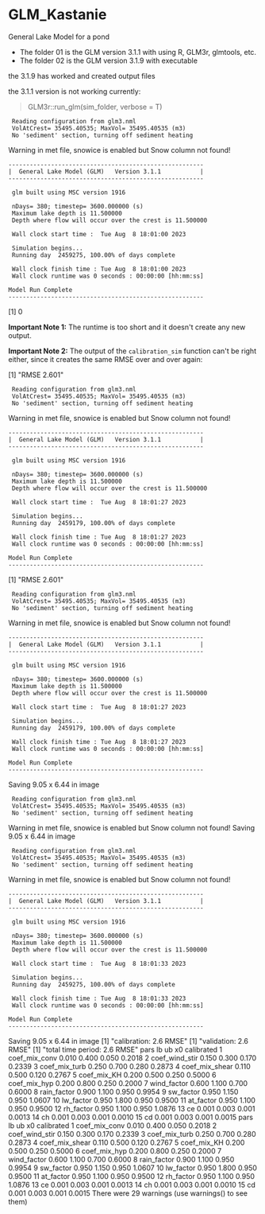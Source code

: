 # GLM_Kastanie
General Lake Model for a pond


- The folder 01 is the GLM version 3.1.1 with using R, GLM3r, glmtools, etc.
- The folder 02 is the GLM version 3.1.9 with executable


the 3.1.9 has worked and created output files

the 3.1.1 version is not working currently: 


> GLM3r::run_glm(sim_folder, verbose = T)

     Reading configuration from glm3.nml
     VolAtCrest= 35495.40535; MaxVol= 35495.40535 (m3)
     No 'sediment' section, turning off sediment heating
Warning in met file, snowice is enabled but Snow column not found!
     
    -------------------------------------------------------
    |  General Lake Model (GLM)   Version 3.1.1           |
    -------------------------------------------------------
     
     glm built using MSC version 1916

     nDays= 380; timestep= 3600.000000 (s)
     Maximum lake depth is 11.500000
     Depth where flow will occur over the crest is 11.500000

     Wall clock start time :  Tue Aug  8 18:01:00 2023

     Simulation begins...
     Running day  2459275, 100.00% of days complete

     Wall clock finish time : Tue Aug  8 18:01:00 2023
     Wall clock runtime was 0 seconds : 00:00:00 [hh:mm:ss]

    Model Run Complete
    -------------------------------------------------------

[1] 0

**Important Note 1:**
The runtime is too short and it doesn't create any new output.

**Important Note 2:**
The output of the `calibration_sim` function can't be right either, since it creates the same RMSE over and over again:


[1] "RMSE 2.601"

     Reading configuration from glm3.nml
     VolAtCrest= 35495.40535; MaxVol= 35495.40535 (m3)
     No 'sediment' section, turning off sediment heating
Warning in met file, snowice is enabled but Snow column not found!
     
    -------------------------------------------------------
    |  General Lake Model (GLM)   Version 3.1.1           |
    -------------------------------------------------------
     
     glm built using MSC version 1916

     nDays= 380; timestep= 3600.000000 (s)
     Maximum lake depth is 11.500000
     Depth where flow will occur over the crest is 11.500000

     Wall clock start time :  Tue Aug  8 18:01:27 2023

     Simulation begins...
     Running day  2459179, 100.00% of days complete

     Wall clock finish time : Tue Aug  8 18:01:27 2023
     Wall clock runtime was 0 seconds : 00:00:00 [hh:mm:ss]

    Model Run Complete
    -------------------------------------------------------

[1] "RMSE 2.601"

     Reading configuration from glm3.nml
     VolAtCrest= 35495.40535; MaxVol= 35495.40535 (m3)
     No 'sediment' section, turning off sediment heating
Warning in met file, snowice is enabled but Snow column not found!
     
    -------------------------------------------------------
    |  General Lake Model (GLM)   Version 3.1.1           |
    -------------------------------------------------------
     
     glm built using MSC version 1916

     nDays= 380; timestep= 3600.000000 (s)
     Maximum lake depth is 11.500000
     Depth where flow will occur over the crest is 11.500000

     Wall clock start time :  Tue Aug  8 18:01:27 2023

     Simulation begins...
     Running day  2459179, 100.00% of days complete

     Wall clock finish time : Tue Aug  8 18:01:27 2023
     Wall clock runtime was 0 seconds : 00:00:00 [hh:mm:ss]

    Model Run Complete
    -------------------------------------------------------

Saving 9.05 x 6.44 in image

     Reading configuration from glm3.nml
     VolAtCrest= 35495.40535; MaxVol= 35495.40535 (m3)
     No 'sediment' section, turning off sediment heating
Warning in met file, snowice is enabled but Snow column not found!
Saving 9.05 x 6.44 in image

     Reading configuration from glm3.nml
     VolAtCrest= 35495.40535; MaxVol= 35495.40535 (m3)
     No 'sediment' section, turning off sediment heating
Warning in met file, snowice is enabled but Snow column not found!
     
    -------------------------------------------------------
    |  General Lake Model (GLM)   Version 3.1.1           |
    -------------------------------------------------------
     
     glm built using MSC version 1916

     nDays= 380; timestep= 3600.000000 (s)
     Maximum lake depth is 11.500000
     Depth where flow will occur over the crest is 11.500000

     Wall clock start time :  Tue Aug  8 18:01:33 2023

     Simulation begins...
     Running day  2459275, 100.00% of days complete

     Wall clock finish time : Tue Aug  8 18:01:33 2023
     Wall clock runtime was 0 seconds : 00:00:00 [hh:mm:ss]

    Model Run Complete
    -------------------------------------------------------

Saving 9.05 x 6.44 in image
[1] "calibration: 2.6  RMSE"
[1] "validation: 2.6  RMSE"
[1] "total time period: 2.6  RMSE"
             pars    lb    ub    x0 calibrated
1   coef_mix_conv 0.010 0.400 0.050     0.2018
2  coef_wind_stir 0.150 0.300 0.170     0.2339
3   coef_mix_turb 0.250 0.700 0.280     0.2873
4  coef_mix_shear 0.110 0.500 0.120     0.2767
5     coef_mix_KH 0.200 0.500 0.250     0.5000
6    coef_mix_hyp 0.200 0.800 0.250     0.2000
7     wind_factor 0.600 1.100 0.700     0.6000
8     rain_factor 0.900 1.100 0.950     0.9954
9       sw_factor 0.950 1.150 0.950     1.0607
10      lw_factor 0.950 1.800 0.950     0.9500
11      at_factor 0.950 1.100 0.950     0.9500
12      rh_factor 0.950 1.100 0.950     1.0876
13             ce 0.001 0.003 0.001     0.0013
14             ch 0.001 0.003 0.001     0.0010
15             cd 0.001 0.003 0.001     0.0015
             pars    lb    ub    x0 calibrated
1   coef_mix_conv 0.010 0.400 0.050     0.2018
2  coef_wind_stir 0.150 0.300 0.170     0.2339
3   coef_mix_turb 0.250 0.700 0.280     0.2873
4  coef_mix_shear 0.110 0.500 0.120     0.2767
5     coef_mix_KH 0.200 0.500 0.250     0.5000
6    coef_mix_hyp 0.200 0.800 0.250     0.2000
7     wind_factor 0.600 1.100 0.700     0.6000
8     rain_factor 0.900 1.100 0.950     0.9954
9       sw_factor 0.950 1.150 0.950     1.0607
10      lw_factor 0.950 1.800 0.950     0.9500
11      at_factor 0.950 1.100 0.950     0.9500
12      rh_factor 0.950 1.100 0.950     1.0876
13             ce 0.001 0.003 0.001     0.0013
14             ch 0.001 0.003 0.001     0.0010
15             cd 0.001 0.003 0.001     0.0015
There were 29 warnings (use warnings() to see them)
> 
